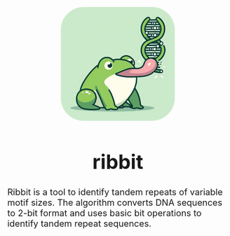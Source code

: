 <p align=center><img src="./lib/logo.png" alt="ribbit-logo" style="width:260px; border-radius: 20%"/></p>

<h1 align=center style="font-size: 45px">ribbit</h1>

<p style="font-size: 20px">
Ribbit is a tool to identify tandem repeats of variable motif sizes. The algorithm
converts DNA sequences to 2-bit format and uses basic bit operations to identify  tandem repeat sequences. <br>
</p>
